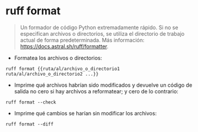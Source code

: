 # ruff format

> Un formador de código Python extremadamente rápido.
> Si no se especifican archivos o directorios, se utiliza el directorio de trabajo actual de forma predeterminada.
> Más información: <https://docs.astral.sh/ruff/formatter>.

- Formatea los archivos o directorios:

`ruff format {{ruta/al/archivo_o_directorio1 ruta/al/archivo_o_directorio2 ...}}`

- Imprime qué archivos habrían sido modificados y devuelve un código de salida no cero si hay archivos a reformatear; y cero de lo contrario:

`ruff format --check`

- Imprime qué cambios se harían sin modificar los archivos:

`ruff format --diff`
